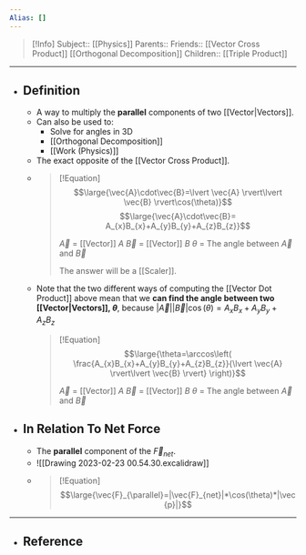 ```yaml
---
Alias: []
---
```

> [!Info]
> Subject:: [[Physics]]
> Parents:: 
> Friends:: [[Vector Cross Product]] [[Orthogonal Decomposition]]
> Children:: [[Triple Product]]
---
- ## Definition
	- A way to multiply the **parallel** components of two [[Vector|Vectors]].
	- Can also be used to:
		- Solve for angles in 3D
		- [[Orthogonal Decomposition]]
		- [[Work (Physics)]]
	- The exact opposite of the [[Vector Cross Product]].
	- > [!Equation]
	  > $$\large{\vec{A}\cdot\vec{B}=\lvert \vec{A} \rvert\lvert \vec{B} \rvert\cos(\theta)}$$
	  > $$\large{\vec{A}\cdot\vec{B}= A_{x}B_{x}+A_{y}B_{y}+A_{z}B_{z}}$$
	  > 
	  > $\vec{A}$ = [[Vector]] $A$
	  > $\vec{B}$ = [[Vector]] $B$
	  > $\theta$ = The angle between $\vec{A}$ and $\vec{B}$
	  > 
	  > The answer will be a [[Scaler]].
	- Note that the two different ways of computing the [[Vector Dot Product]] above mean that we **can find the angle between two [[Vector|Vectors]], $\theta$**, because $\lvert \vec{A} \rvert\lvert \vec{B} \rvert\cos(\theta)=A_{x}B_{x}+A_{y}B_{y}+A_{z}B_{z}$
	  > [!Equation]
		> $$\large{\theta=\arccos\left( \frac{A_{x}B_{x}+A_{y}B_{y}+A_{z}B_{z}}{\lvert \vec{A} \rvert\lvert \vec{B} \rvert} \right)}$$
		> 
		>  $\vec{A}$ = [[Vector]] $A$
	  > $\vec{B}$ = [[Vector]] $B$
	  > $\theta$ = The angle between $\vec{A}$ and $\vec{B}$
- ## In Relation To Net Force
	- The **parallel** component of the $\vec{F}_{net}$.
	- ![[Drawing 2023-02-23 00.54.30.excalidraw]]
	- > [!Equation]
	  > $$\large{\vec{F}_{\parallel}=|\vec{F}_{net}|*\cos(\theta)*|\vec{p}|}$$
---
- ## Reference